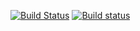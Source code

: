 [![Build Status](https://travis-ci.org/evanmiller/libxls.svg?branch=master)](https://travis-ci.org/evanmiller/libxls)
[![Build status](https://ci.appveyor.com/api/projects/status/4ais4ilmbhuu605c?svg=true)](https://ci.appveyor.com/project/evanmiller/libxls)
